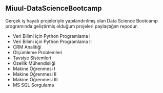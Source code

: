 ## Miuul-DataScienceBootcamp
Gerçek iş hayatı projeleriyle yapılandırılmış olan Data Science Bootcamp programında geliştirmiş olduğum projeleri paylaştığım repodur. 
 - Veri Bilimi için Python Programlama I
 - Veri Bilimi için Python Programlama II
 - CRM Analitiği
 - Ölçümleme Problemleri
 - Tavsiye Sistemleri
 - Özellik Mühendisliği
 - Makine Öğrenmesi I
 - Makine Öğrenmesi II
 - Makine Öğrenmesi III
 - MS SQL Sorgulama
